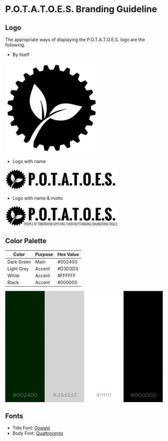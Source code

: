 # P.O.T.A.T.O.E.S. Branding Guideline

## Logo
The appropriate ways of displaying the P.O.T.A.T.O.E.S. logo are the following.
- By itself

![alt text](https://github.com/eshsrobotics/database/blob/master/branding/logo/logo-300px.png "ESHS Potatoes")
- Logo with name

![alt text](https://github.com/eshsrobotics/database/blob/master/branding/logo/title-black-360x70.png "ESHS Potatoes")
- Logo with name & motto

![alt text](https://github.com/eshsrobotics/database/blob/master/branding/logo/title-motto-black-360x70.png "ESHS Potatoes")

## Color Palette

| Color      | Purpose   | Hex Value |
|------------|-----------|-----------|
| Dark Green | Main      | #002400   |
| Light Grey | Accent    | #D3D3D3   |
| White      | Accent    | #FFFFFF   | 
| Black      | Accent    | #000000   | 

![alt text](https://github.com/eshsrobotics/database/blob/master/branding/color-palette.jpg "ESHS Potatoes")

## Fonts

  * Title Font: [Oswald](https://fonts.google.com/specimen/Oswald)
  * Body Font:  [Quattrocento]( https://fonts.google.com/specimen/Quattrocento )
